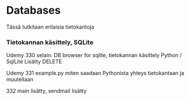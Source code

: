 # Databases
Tässä tutkitaan erilaisia tietokantoja

### Tietokannan käsittely, SQLite

Udemy 330
selain: DB browser for sqlite, tietokannan käsittely Python / SqlLite
Lisätty DELETE

Udemy 331 example.py
miten saadaan Pythonista yhteys tietokantaan ja muutellaan

332 main lisätty, sendmail lisätty